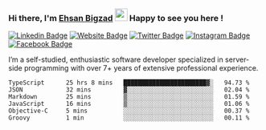 ### Hi there, I'm <a href="#" target="_blank">Ehsan Bigzad</a> <img src="https://media.giphy.com/media/hvRJCLFzcasrR4ia7z/giphy.gif" width="25px" height="25px"> Happy to see you here !

[![Linkedin Badge](https://img.shields.io/badge/-LinkedIn-0e76a8?style=flat-square&logo=Linkedin&logoColor=white)](https://linkedin.com/in/EhsanBigzad)
[![Website Badge](https://img.shields.io/badge/Website-3b5998?style=flat-square&logo=google-chrome&logoColor=white)](#)
[![Twitter Badge](https://img.shields.io/badge/-Twitter-00acee?style=flat-square&logo=Twitter&logoColor=white)](https://twitter.com/EhsanBigzad)
[![Instagram Badge](https://img.shields.io/badge/-Instagram-e4405f?style=flat-square&logo=Instagram&logoColor=white)](https://instagram.com/ehsanbigzad/)
[![Facebook Badge](https://img.shields.io/badge/-Facebook-0088cc?style=flat-square&logo=Facebook&logoColor=white)](https://facebook.com/EhsanBigzad7)

I’m a self-studied, enthusiastic software developer specialized in server-side programming with over 7+ years of extensive professional experience.

<!--START_SECTION:waka-->

```text
TypeScript      25 hrs 8 mins   ███████████████████████▓░   94.73 %
JSON            32 mins         ▓░░░░░░░░░░░░░░░░░░░░░░░░   02.04 %
Markdown        25 mins         ▒░░░░░░░░░░░░░░░░░░░░░░░░   01.59 %
JavaScript      16 mins         ▒░░░░░░░░░░░░░░░░░░░░░░░░   01.06 %
Objective-C     5 mins          ░░░░░░░░░░░░░░░░░░░░░░░░░   00.37 %
Groovy          1 min           ░░░░░░░░░░░░░░░░░░░░░░░░░   00.11 %
```

<!--END_SECTION:waka-->
